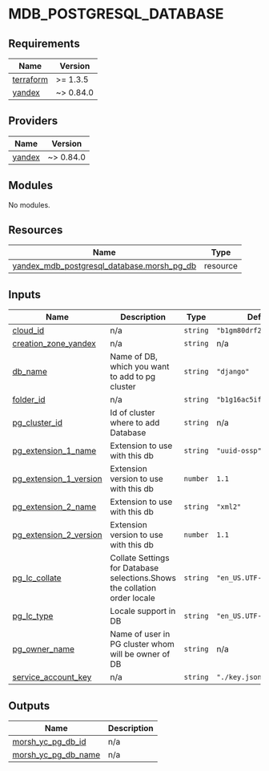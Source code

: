 # MDB_POSTGRESQL_DATABASE

<!-- BEGINNING OF PRE-COMMIT-TERRAFORM DOCS HOOK -->
## Requirements

| Name | Version |
|------|---------|
| <a name="requirement_terraform"></a> [terraform](#requirement\_terraform) | >= 1.3.5 |
| <a name="requirement_yandex"></a> [yandex](#requirement\_yandex) | ~> 0.84.0 |

## Providers

| Name | Version |
|------|---------|
| <a name="provider_yandex"></a> [yandex](#provider\_yandex) | ~> 0.84.0 |

## Modules

No modules.

## Resources

| Name | Type |
|------|------|
| [yandex_mdb_postgresql_database.morsh_pg_db](https://registry.terraform.io/providers/yandex-cloud/yandex/latest/docs/resources/mdb_postgresql_database) | resource |

## Inputs

| Name | Description | Type | Default | Required |
|------|-------------|------|---------|:--------:|
| <a name="input_cloud_id"></a> [cloud\_id](#input\_cloud\_id) | n/a | `string` | `"b1gm80drf2f2dk70jc3f"` | no |
| <a name="input_creation_zone_yandex"></a> [creation\_zone\_yandex](#input\_creation\_zone\_yandex) | n/a | `string` | n/a | yes |
| <a name="input_db_name"></a> [db\_name](#input\_db\_name) | Name of DB, which you want to add to pg cluster | `string` | `"django"` | no |
| <a name="input_folder_id"></a> [folder\_id](#input\_folder\_id) | n/a | `string` | `"b1g16ac5if9cnssnhfip"` | no |
| <a name="input_pg_cluster_id"></a> [pg\_cluster\_id](#input\_pg\_cluster\_id) | Id of cluster where to add Database | `string` | n/a | yes |
| <a name="input_pg_extension_1_name"></a> [pg\_extension\_1\_name](#input\_pg\_extension\_1\_name) | Extension to use with this db | `string` | `"uuid-ossp"` | no |
| <a name="input_pg_extension_1_version"></a> [pg\_extension\_1\_version](#input\_pg\_extension\_1\_version) | Extension version to use with this db | `number` | `1.1` | no |
| <a name="input_pg_extension_2_name"></a> [pg\_extension\_2\_name](#input\_pg\_extension\_2\_name) | Extension to use with this db | `string` | `"xml2"` | no |
| <a name="input_pg_extension_2_version"></a> [pg\_extension\_2\_version](#input\_pg\_extension\_2\_version) | Extension version to use with this db | `number` | `1.1` | no |
| <a name="input_pg_lc_collate"></a> [pg\_lc\_collate](#input\_pg\_lc\_collate) | Collate Settings for Database selections.Shows the collation order locale | `string` | `"en_US.UTF-8"` | no |
| <a name="input_pg_lc_type"></a> [pg\_lc\_type](#input\_pg\_lc\_type) | Locale support in DB | `string` | `"en_US.UTF-8"` | no |
| <a name="input_pg_owner_name"></a> [pg\_owner\_name](#input\_pg\_owner\_name) | Name of user in PG cluster whom will be owner of DB | `string` | n/a | yes |
| <a name="input_service_account_key"></a> [service\_account\_key](#input\_service\_account\_key) | n/a | `string` | `"./key.json"` | no |

## Outputs

| Name | Description |
|------|-------------|
| <a name="output_morsh_yc_pg_db_id"></a> [morsh\_yc\_pg\_db\_id](#output\_morsh\_yc\_pg\_db\_id) | n/a |
| <a name="output_morsh_yc_pg_db_name"></a> [morsh\_yc\_pg\_db\_name](#output\_morsh\_yc\_pg\_db\_name) | n/a |
<!-- END OF PRE-COMMIT-TERRAFORM DOCS HOOK -->
